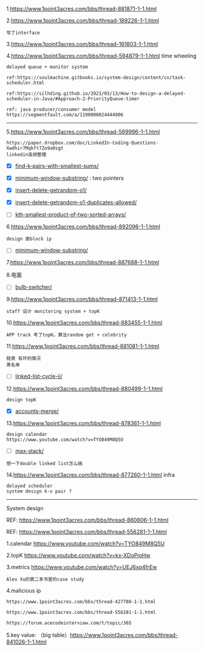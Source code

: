 1.https://www.1point3acres.com/bbs/thread-881871-1-1.html

2.https://www.1point3acres.com/bbs/thread-189226-1-1.html
```
写了interface
```

3.https://www.1point3acres.com/bbs/thread-161803-1-1.html

4.https://www.1point3acres.com/bbs/thread-594879-1-1.html time wheeling


```
delayed queue + monitor system

ref:https://soulmachine.gitbooks.io/system-design/content/cn/task-scheduler.html

ref:https://silhding.github.io/2021/03/13/How-to-design-a-delayed-scheduler-in-Java/#Approach-2-PriorityQueue-timer

ref: java producer/consumer model
https://segmentfault.com/a/1190000024444906

```

---

5.https://www.1point3acres.com/bbs/thread-569996-1-1.html

```
https://paper.dropbox.com/doc/LinkedIn-Coding-Questions-Xwdhir7Mqkft7Zo9a0sgt
linkedin高频整理
```
- [x] [find-k-pairs-with-smallest-sums/](https://leetcode.com/problems/find-k-pairs-with-smallest-sums/)

- [x] [minimum-window-substring/](https://leetcode.com/problems/minimum-window-substring/) : two pointers

- [x] [insert-delete-getrandom-o1/](https://leecode.com/problems/insert-delete-getrandom-o1/)

- [x] [insert-delete-getrandom-o1-duplicates-allowed/](https://leetcode.com/problems/insert-delete-getrandom-o1-duplicates-allowed/)

- [ ] [kth-smallest-product-of-two-sorted-arrays/](https://leetcode.com/problems/kth-smallest-product-of-two-sorted-arrays/)

6.https://www.1point3acres.com/bbs/thread-892096-1-1.html
```
design 面block ip
```
- [ ] [minimum-window-substring/](https://leetcode.com/problems/minimum-window-substring/)

7.https://www.1point3acres.com/bbs/thread-887688-1-1.html


8.电面
- [ ] [bulb-switcher/](https://leetcode.com/problems/bulb-switcher/)

9.https://www.1point3acres.com/bbs/thread-871413-1-1.html
```
staff 设计 monitoring system + topK
```

10.https://www.1point3acres.com/bbs/thread-883455-1-1.html
```
APP track 考了topK。算法random get + celebrity
```

11.https://www.1point3acres.com/bbs/thread-881081-1-1.html
```
链表 有环的情况
黑名单
```
- [ ] [linked-list-cycle-ii/](https://leetcode.com/problems/linked-list-cycle-ii/)

12.https://www.1point3acres.com/bbs/thread-880499-1-1.html
```
design topK
```
- [x] [accounts-merge/](https://leetcode.com/problems/accounts-merge/)

13.https://www.1point3acres.com/bbs/thread-878361-1-1.html

```
design calendar
https://www.youtube.com/watch?v=TYO849M8Q5U
```
- [ ] [max-stack/](https://leetcode.com/problems/max-stack/)
```
想一下double linked list怎么搞
```

14.https://www.1point3acres.com/bbs/thread-877260-1-1.html infra
```
delayed scheduler
system design k-v pair ?
```

---
System design

REF: https://www.1point3acres.com/bbs/thread-860606-1-1.html

REF: https://www.1point3acres.com/bbs/thread-556281-1-1.html

1.calendar
https://www.youtube.com/watch?v=TYO849M8Q5U

2.topK
https://www.youtube.com/watch?v=kx-XDoPjoHw

3.metrics
https://www.youtube.com/watch?v=UEJ6xq4frEw
```
Alex Xu的第二本书里的case study
```

4.malicious ip
```
https://www.1point3acres.com/bbs/thread-427788-1-1.html

https://www.1point3acres.com/bbs/thread-556281-1-1.html

https://forum.acecodeinterview.com/t/topic/365

```

5.key value: （big table）https://www.1point3acres.com/bbs/thread-841026-1-1.html

